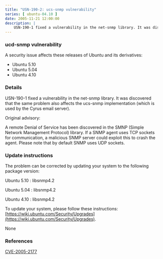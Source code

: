 ```yaml
---
title: "USN-190-2: ucs-snmp vulnerability"
series: [ ubuntu-04.10 ]
date: 2005-11-21 12:00:00
description: |
    USN-190-1 fixed a vulnerability in the net-snmp library. It was discovered that the same problem also affects the ucs-snmp implementation (which is used by the Cyrus email server).
--- 
```

 
### ucd-snmp vulnerability

A security issue affects these releases of Ubuntu and its derivatives:

* Ubuntu 5.10
* Ubuntu 5.04
* Ubuntu 4.10

### Details

USN-190-1 fixed a vulnerability in the net-snmp library. It was discovered that the same problem also affects the ucs-snmp implementation (which is used by the Cyrus email server).

Original advisory:

 A remote Denial of Service has been discovered in the SMNP (Simple Network Management Protocol) library. If a SNMP agent uses TCP sockets for communication, a malicious SNMP server could exploit this to crash the agent. Please note that by default SNMP uses UDP sockets.

### Update instructions

The problem can be corrected by updating your system to the following package version:

Ubuntu 5.10
 : libsnmp4.2 

Ubuntu 5.04
 : libsnmp4.2 

Ubuntu 4.10
 : libsnmp4.2 

To update your system, please follow these instructions: [https://wiki.ubuntu.com/Security/Upgrades](https://wiki.ubuntu.com/Security/Upgrades).

None

### References

 [CVE-2005-2177](http://people.ubuntu.com/~ubuntu-security/cve/CVE-2005-2177)
 

